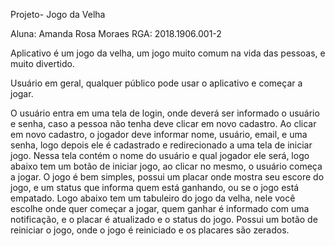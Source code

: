 Projeto- Jogo da Velha

Aluna: Amanda Rosa Moraes RGA: 2018.1906.001-2

Aplicativo é um jogo da velha, um jogo muito comum na vida das pessoas, e muito divertido.

Usuário em geral, qualquer público pode usar o aplicativo e começar a jogar.

O usuário entra em uma tela de login, onde deverá ser informado o usuário e senha, caso a pessoa não tenha deve clicar em novo cadastro. 
Ao clicar em novo cadastro, o jogador deve informar nome, usuário, email, e uma senha, logo depois ele é cadastrado e redirecionado a uma tela de iniciar jogo. Nessa tela contém o nome do usuário e qual jogador ele será, logo abaixo tem um botão de iniciar jogo, ao clicar no mesmo, o usuário começa a jogar. 
O jogo é bem simples, possui um placar onde mostra seu escore do jogo, e um status que informa quem está ganhando, ou se o jogo está empatado. Logo abaixo tem um tabuleiro do jogo da velha, nele você escolhe onde quer começar a jogar, quem ganhar é informado com uma notificação, e o placar é atualizado e o status do jogo. Possui um botão de reiniciar o jogo, onde o jogo é reiniciado e os placares são zerados.
